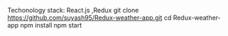 Techonology stack: React.js ,Redux
git clone https://github.com/suyash95/Redux-weather-app.git
cd Redux-weather-app
npm install
npm start
